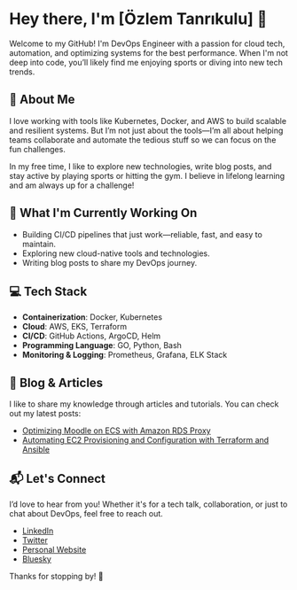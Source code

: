 # Hey there, I'm [Özlem Tanrıkulu] 👋

Welcome to my GitHub! I'm  DevOps Engineer with a passion for cloud tech, automation, and optimizing systems for the best performance. When I'm not deep into code, you’ll likely find me enjoying sports or diving into new tech trends.

## 🚀 About Me
I love working with tools like Kubernetes, Docker, and AWS to build scalable and resilient systems. But I’m not just about the tools—I’m all about helping teams collaborate and automate the tedious stuff so we can focus on the fun challenges.

In my free time, I like to explore new technologies, write blog posts, and stay active by playing sports or hitting the gym. I believe in lifelong learning and am always up for a challenge!

## 🌱 What I'm Currently Working On
- Building CI/CD pipelines that just work—reliable, fast, and easy to maintain.
- Exploring new cloud-native tools and technologies.
- Writing blog posts to share my DevOps journey.

## 💻 Tech Stack
- **Containerization**: Docker, Kubernetes
- **Cloud**: AWS, EKS, Terraform
- **CI/CD**: GitHub Actions, ArgoCD, Helm
- **Programming Language**: GO, Python, Bash
- **Monitoring & Logging**: Prometheus, Grafana, ELK Stack

## 📝 Blog & Articles
I like to share my knowledge through articles and tutorials. You can check out my latest posts:
- [Optimizing Moodle on ECS with Amazon RDS Proxy](https://medium.com/@ozlemtanrikulu/optimizing-moodle-on-ecs-with-amazon-rds-proxy-fc97110b7110)
- [Automating EC2 Provisioning and Configuration with Terraform and Ansible](https://medium.com/@ozlemtanrikulu/automating-ec2-provisioning-and-configuration-with-terraform-and-ansible-8c208c31ea1c)

## 📬 Let's Connect
I’d love to hear from you! Whether it's for a tech talk, collaboration, or just to chat about DevOps, feel free to reach out.
- [LinkedIn](https://www.linkedin.com/in/ozlemtanrikulu/)
- [Twitter](https://x.com/ozlemtanrikulu?s=21&t=8gnZFjY3Jmk2IT6KcRhZiw)
- [Personal Website](https://ozlem.dev)
- [Bluesky](https://bsky.app/profile/ozlemtanrikulu.bsky.social)

Thanks for stopping by! 🙌



